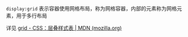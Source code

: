 `display:grid` 表示容器使用网格布局，称为网格容器，内部的元素称为网格元素，用于多行布局

详见 [grid - CSS：层叠样式表 | MDN (mozilla.org)](https://developer.mozilla.org/zh-CN/docs/Web/CSS/grid)
